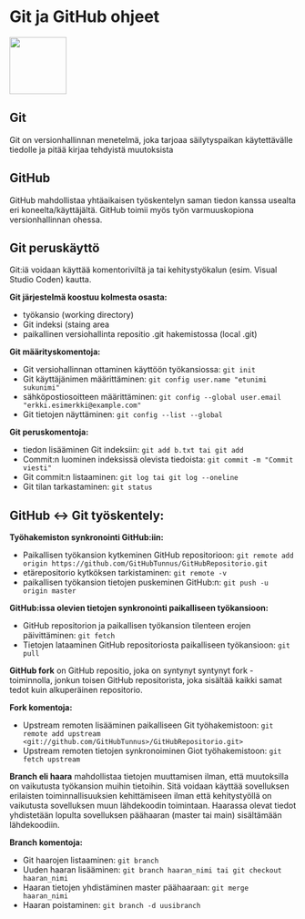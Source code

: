# Git ja GitHub ohjeet
<img src="https://i.imgur.com/JWb85dN.png" width="100" />

## Git
Git on versionhallinnan menetelmä, joka tarjoaa säilytyspaikan käytettävälle tiedolle ja pitää kirjaa tehdyistä muutoksista

## GitHub
GitHub mahdollistaa yhtäaikaisen työskentelyn saman tiedon kanssa usealta eri koneelta/käyttäjältä.
GitHub toimii myös työn varmuuskopiona versionhallinnan ohessa.


## Git peruskäyttö
Git:iä voidaan käyttää komentoriviltä ja tai kehitystyökalun (esim. Visual Studio Coden) kautta.

**Git järjestelmä koostuu kolmesta osasta:**
 - työkansio (working directory)
 - Git indeksi (staing area
 - paikallinen versiohallinta repositio .git hakemistossa (local .git)
   
**Git määrityskomentoja:**
- Git versiohallinnan ottaminen käyttöön työkansiossa: `git init`
- Git käyttäjänimen määrittäminen: `git config user.name "etunimi sukunimi"`
- sähköpostiosoitteen määrittäminen: `git config --global user.email "erkki.esimerkki@example.com"`
- Git tietojen näyttäminen: `git config --list --global`

**Git peruskomentoja:**
- tiedon lisääminen Git indeksiin: `git add b.txt tai git add`
- Commit:n luominen indeksissä olevista tiedoista: `git commit -m "Commit viesti"`
- Git commit:n listaaminen: `git log tai git log --oneline`
- Git tilan tarkastaminen: `git status`

## GitHub <-> Git työskentely:
**Työhakemiston synkronointi GitHub:iin:**
- Paikallisen työkansion kytkeminen GitHub repositorioon: `git remote add origin https://github.com/GitHubTunnus/GitHubRepositorio.git`
- etärepositorio kytköksen tarkistaminen: `git remote -v`
- paikallisen työkansion tietojen puskeminen GitHub:n: `git push -u origin master`

**GitHub:issa olevien tietojen synkronointi paikalliseen työkansioon:**
- GitHub repositorion ja paikallisen työkansion tilenteen erojen päivittäminen: `git fetch`
- Tietojen lataaminen GitHub repositoriosta paikalliseen työkansioon: `git pull`

**GitHub fork** on GitHub repositio, joka on syntynyt syntynyt fork -toiminnolla, jonkun toisen GitHub repositorista, joka sisältää kaikki samat tedot kuin alkuperäinen repositorio.

**Fork komentoja:**
- Upstream remoten lisääminen paikalliseen Git työhakemistoon: `git remote add upstream <git://github.com/GitHubTunnus>/GitHubRepositorio.git>`
- Upstream remoten tietojen synkronoiminen Giot työhakemistoon: `git fetch upstream`

**Branch eli haara** mahdollistaa tietojen muuttamisen ilman, että muutoksilla on vaikutusta työkansion muihin tietoihin.
Sitä voidaan käyttää sovelluksen erilaisten toiminnallisuuksien kehittämiseen ilman että kehitystyöllä on vaikutusta sovelluksen muun lähdekoodin toimintaan. Haarassa olevat tiedot yhdistetään lopulta sovelluksen päähaaran (master tai main) sisältämään lähdekoodiin.

**Branch komentoja:**
- Git haarojen listaaminen: `git branch`
- Uuden haaran lisääminen: `git branch haaran_nimi tai git checkout haaran_nimi`
- Haaran tietojen yhdistäminen master päähaaraan: `git merge haaran_nimi`
- Haaran poistaminen: `git branch -d uusibranch`
